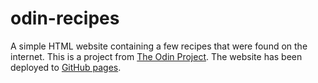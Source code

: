 # odin-recipes
A simple HTML website containing a few recipes that were found on the internet. This is a project from [The Odin Project](https://www.theodinproject.com/). The website has been deployed to [GitHub pages](https://andrac-23.github.io/odin-recipes/).
